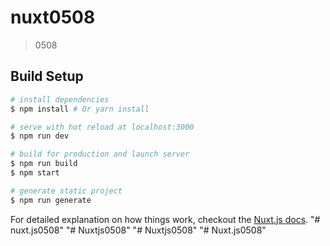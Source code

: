 # nuxt0508

> 0508

## Build Setup

``` bash
# install dependencies
$ npm install # Or yarn install

# serve with hot reload at localhost:3000
$ npm run dev

# build for production and launch server
$ npm run build
$ npm start

# generate static project
$ npm run generate
```

For detailed explanation on how things work, checkout the [Nuxt.js docs](https://github.com/nuxt/nuxt.js).
"# nuxt.js0508" 
"# Nuxtjs0508" 
"# Nuxtjs0508" 
"# Nuxt.js0508" 
